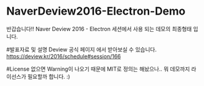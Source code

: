 # NaverDeview2016-Electron-Demo
반갑습니다!!
Naver Deview 2016 - Electron 세션에서 사용 되는 데모의 최종형태 입니다.

#발표자료 및 설명
Deview 공식 페이지 에서 받아보실 수 있습니다.
https://deview.kr/2016/schedule#session/166

#License
없으면 Warning이 나오기 때문에 MIT로 정의는 해놨으나..
뭐 데모까지 라이선스가 필요할까 합니다. :)
